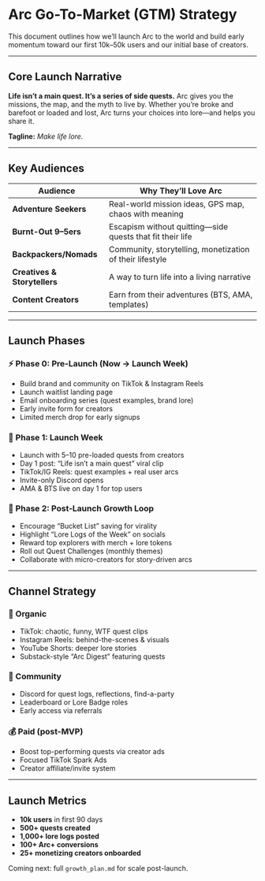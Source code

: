 # Arc Go-To-Market (GTM) Strategy

This document outlines how we’ll launch Arc to the world and build early momentum toward our first 10k–50k users and our initial base of creators.

---

## Core Launch Narrative

**Life isn’t a main quest. It’s a series of side quests.** Arc gives you the missions, the map, and the myth to live by. Whether you’re broke and barefoot or loaded and lost, Arc turns your choices into lore—and helps you share it.

**Tagline:** *Make life lore.*

---

## Key Audiences

| Audience                     | Why They’ll Love Arc                                      |
| ---------------------------- | --------------------------------------------------------- |
| **Adventure Seekers**        | Real-world mission ideas, GPS map, chaos with meaning     |
| **Burnt-Out 9–5ers**         | Escapism without quitting—side quests that fit their life |
| **Backpackers/Nomads**       | Community, storytelling, monetization of their lifestyle  |
| **Creatives & Storytellers** | A way to turn life into a living narrative                |
| **Content Creators**         | Earn from their adventures (BTS, AMA, templates)          |

---

## Launch Phases

### ⚡ Phase 0: Pre-Launch (Now → Launch Week)

* Build brand and community on TikTok & Instagram Reels
* Launch waitlist landing page
* Email onboarding series (quest examples, brand lore)
* Early invite form for creators
* Limited merch drop for early signups

### 🚀 Phase 1: Launch Week

* Launch with 5–10 pre-loaded quests from creators
* Day 1 post: “Life isn’t a main quest” viral clip
* TikTok/IG Reels: quest examples + real user arcs
* Invite-only Discord opens
* AMA & BTS live on day 1 for top users

### 🔁 Phase 2: Post-Launch Growth Loop

* Encourage “Bucket List” saving for virality
* Highlight “Lore Logs of the Week” on socials
* Reward top explorers with merch + lore tokens
* Roll out Quest Challenges (monthly themes)
* Collaborate with micro-creators for story-driven arcs

---

## Channel Strategy

### 🧠 Organic

* TikTok: chaotic, funny, WTF quest clips
* Instagram Reels: behind-the-scenes & visuals
* YouTube Shorts: deeper lore stories
* Substack-style “Arc Digest” featuring quests

### 🧠 Community

* Discord for quest logs, reflections, find-a-party
* Leaderboard or Lore Badge roles
* Early access via referrals

### 💰 Paid (post-MVP)

* Boost top-performing quests via creator ads
* Focused TikTok Spark Ads
* Creator affiliate/invite system

---

## Launch Metrics

* **10k users** in first 90 days
* **500+ quests created**
* **1,000+ lore logs posted**
* **100+ Arc+ conversions**
* **25+ monetizing creators onboarded**

Coming next: full `growth_plan.md` for scale post-launch.
